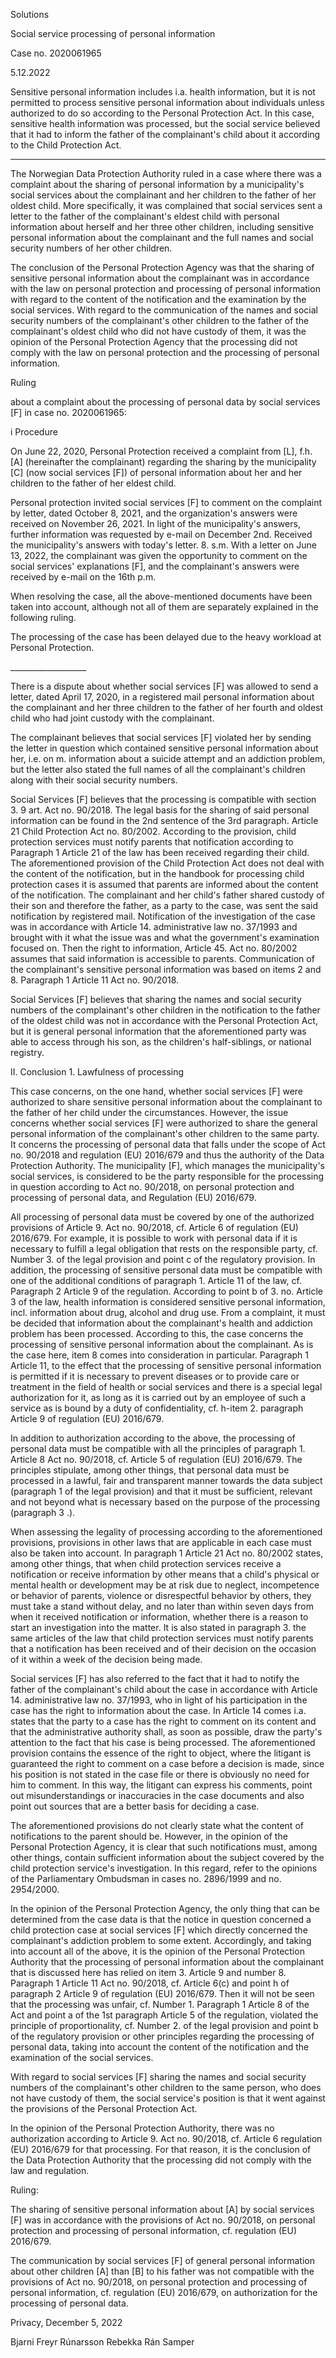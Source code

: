 Solutions

Social service processing of personal information

Case no. 2020061965

5.12.2022

Sensitive personal information includes i.a. health information, but it is not permitted to process sensitive personal information about individuals unless authorized to do so according to the Personal Protection Act. In this case, sensitive health information was processed, but the social service believed that it had to inform the father of the complainant's child about it according to the Child Protection Act.

----

The Norwegian Data Protection Authority ruled in a case where there was a complaint about the sharing of personal information by a municipality's social services about the complainant and her children to the father of her oldest child. More specifically, it was complained that social services sent a letter to the father of the complainant's eldest child with personal information about herself and her three other children, including sensitive personal information about the complainant and the full names and social security numbers of her other children.

The conclusion of the Personal Protection Agency was that the sharing of sensitive personal information about the complainant was in accordance with the law on personal protection and processing of personal information with regard to the content of the notification and the examination by the social services. With regard to the communication of the names and social security numbers of the complainant's other children to the father of the complainant's oldest child who did not have custody of them, it was the opinion of the Personal Protection Agency that the processing did not comply with the law on personal protection and the processing of personal information.

Ruling

about a complaint about the processing of personal data by social services \[F\] in case no. 2020061965:

i
Procedure

On June 22, 2020, Personal Protection received a complaint from \[L\], f.h. \[A\] (hereinafter the complainant) regarding the sharing by the municipality \[C\] (now social services \[F\]) of personal information about her and her children to the father of her eldest child.

Personal protection invited social services \[F\] to comment on the complaint by letter, dated October 8, 2021, and the organization's answers were received on November 26, 2021. In light of the municipality's answers, further information was requested by e-mail on December 2nd. Received the municipality's answers with today's letter. 8. s.m. With a letter on June 13, 2022, the complainant was given the opportunity to comment on the social services' explanations \[F\], and the complainant's answers were received by e-mail on the 16th p.m.

When resolving the case, all the above-mentioned documents have been taken into account, although not all of them are separately explained in the following ruling.

The processing of the case has been delayed due to the heavy workload at Personal Protection.

\_\_\_\_\_\_\_\_\_\_\_\_\_\_\_\_\_\_\_

There is a dispute about whether social services \[F\] was allowed to send a letter, dated April 17, 2020, in a registered mail personal information about the complainant and her three children to the father of her fourth and oldest child who had joint custody with the complainant.

The complainant believes that social services \[F\] violated her by sending the letter in question which contained sensitive personal information about her, i.e. on m. information about a suicide attempt and an addiction problem, but the letter also stated the full names of all the complainant's children along with their social security numbers.

Social Services \[F\] believes that the processing is compatible with section 3. 9 art. Act no. 90/2018. The legal basis for the sharing of said personal information can be found in the 2nd sentence of the 3rd paragraph. Article 21 Child Protection Act no. 80/2002. According to the provision, child protection services must notify parents that notification according to Paragraph 1 Article 21 of the law has been received regarding their child. The aforementioned provision of the Child Protection Act does not deal with the content of the notification, but in the handbook for processing child protection cases it is assumed that parents are informed about the content of the notification. The complainant and her child's father shared custody of their son and therefore the father, as a party to the case, was sent the said notification by registered mail. Notification of the investigation of the case was in accordance with Article 14. administrative law no. 37/1993 and brought with it what the issue was and what the government's examination focused on. Then the right to information, Article 45. Act no. 80/2002 assumes that said information is accessible to parents. Communication of the complainant's sensitive personal information was based on items 2 and 8. Paragraph 1 Article 11 Act no. 90/2018.

Social Services \[F\] believes that sharing the names and social security numbers of the complainant's other children in the notification to the father of the oldest child was not in accordance with the Personal Protection Act, but it is general personal information that the aforementioned party was able to access through his son, as the children's half-siblings, or national registry.

II.
Conclusion
1.
Lawfulness of processing

This case concerns, on the one hand, whether social services \[F\] were authorized to share sensitive personal information about the complainant to the father of her child under the circumstances. However, the issue concerns whether social services \[F\] were authorized to share the general personal information of the complainant's other children to the same party. It concerns the processing of personal data that falls under the scope of Act no. 90/2018 and regulation (EU) 2016/679 and thus the authority of the Data Protection Authority. The municipality \[F\], which manages the municipality's social services, is considered to be the party responsible for the processing in question according to Act no. 90/2018, on personal protection and processing of personal data, and Regulation (EU) 2016/679.

All processing of personal data must be covered by one of the authorized provisions of Article 9. Act no. 90/2018, cf. Article 6 of regulation (EU) 2016/679. For example, it is possible to work with personal data if it is necessary to fulfill a legal obligation that rests on the responsible party, cf. Number 3. of the legal provision and point c of the regulatory provision. In addition, the processing of sensitive personal data must be compatible with one of the additional conditions of paragraph 1. Article 11 of the law, cf. Paragraph 2 Article 9 of the regulation. According to point b of 3. no. Article 3 of the law, health information is considered sensitive personal information, incl. information about drug, alcohol and drug use. From a complaint, it must be decided that information about the complainant's health and addiction problem has been processed. According to this, the case concerns the processing of sensitive personal information about the complainant. As is the case here, item 8 comes into consideration in particular. Paragraph 1 Article 11, to the effect that the processing of sensitive personal information is permitted if it is necessary to prevent diseases or to provide care or treatment in the field of health or social services and there is a special legal authorization for it, as long as it is carried out by an employee of such a service as is bound by a duty of confidentiality, cf. h-item 2. paragraph Article 9 of regulation (EU) 2016/679.

In addition to authorization according to the above, the processing of personal data must be compatible with all the principles of paragraph 1. Article 8 Act no. 90/2018, cf. Article 5 of regulation (EU) 2016/679. The principles stipulate, among other things, that personal data must be processed in a lawful, fair and transparent manner towards the data subject (paragraph 1 of the legal provision) and that it must be sufficient, relevant and not beyond what is necessary based on the purpose of the processing (paragraph 3 .).

When assessing the legality of processing according to the aforementioned provisions, provisions in other laws that are applicable in each case must also be taken into account. In paragraph 1 Article 21 Act no. 80/2002 states, among other things, that when child protection services receive a notification or receive information by other means that a child's physical or mental health or development may be at risk due to neglect, incompetence or behavior of parents, violence or disrespectful behavior by others, they must take a stand without delay, and no later than within seven days from when it received notification or information, whether there is a reason to start an investigation into the matter. It is also stated in paragraph 3. the same articles of the law that child protection services must notify parents that a notification has been received and of their decision on the occasion of it within a week of the decision being made.

Social services \[F\] has also referred to the fact that it had to notify the father of the complainant's child about the case in accordance with Article 14. administrative law no. 37/1993, who in light of his participation in the case has the right to information about the case. In Article 14 comes i.a. states that the party to a case has the right to comment on its content and that the administrative authority shall, as soon as possible, draw the party's attention to the fact that his case is being processed. The aforementioned provision contains the essence of the right to object, where the litigant is guaranteed the right to comment on a case before a decision is made, since his position is not stated in the case file or there is obviously no need for him to comment. In this way, the litigant can express his comments, point out misunderstandings or inaccuracies in the case documents and also point out sources that are a better basis for deciding a case.

The aforementioned provisions do not clearly state what the content of notifications to the parent should be. However, in the opinion of the Personal Protection Agency, it is clear that such notifications must, among other things, contain sufficient information about the subject covered by the child protection service's investigation. In this regard, refer to the opinions of the Parliamentary Ombudsman in cases no. 2896/1999 and no. 2954/2000.

In the opinion of the Personal Protection Agency, the only thing that can be determined from the case data is that the notice in question concerned a child protection case at social services \[F\] which directly concerned the complainant's addiction problem to some extent. Accordingly, and taking into account all of the above, it is the opinion of the Personal Protection Authority that the processing of personal information about the complainant that is discussed here has relied on item 3. Article 9 and number 8. Paragraph 1 Article 11 Act no. 90/2018, cf. Article 6(c) and point h of paragraph 2 Article 9 of regulation (EU) 2016/679. Then it will not be seen that the processing was unfair, cf. Number 1. Paragraph 1 Article 8 of the Act and point a of the 1st paragraph Article 5 of the regulation, violated the principle of proportionality, cf. Number 2. of the legal provision and point b of the regulatory provision or other principles regarding the processing of personal data, taking into account the content of the notification and the examination of the social services.

With regard to social services \[F\] sharing the names and social security numbers of the complainant's other children to the same person, who does not have custody of them, the social service's position is that it went against the provisions of the Personal Protection Act.

In the opinion of the Personal Protection Authority, there was no authorization according to Article 9. Act no. 90/2018, cf. Article 6 regulation (EU) 2016/679 for that processing. For that reason, it is the conclusion of the Data Protection Authority that the processing did not comply with the law and regulation.

Ruling:

The sharing of sensitive personal information about \[A\] by social services \[F\] was in accordance with the provisions of Act no. 90/2018, on personal protection and processing of personal information, cf. regulation (EU) 2016/679.

The communication by social services \[F\] of general personal information about other children \[A\] than \[B\] to his father was not compatible with the provisions of Act no. 90/2018, on personal protection and processing of personal information, cf. regulation (EU) 2016/679, on authorization for the processing of personal data.

Privacy, December 5, 2022

Bjarni Freyr Rúnarsson Rebekka Rán Samper
